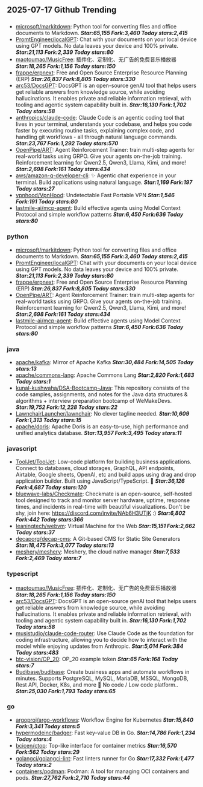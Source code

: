 ## 2025-07-17 Github Trending

### 
* [microsoft/markitdown](https://github.com/microsoft/markitdown): Python tool for converting files and office documents to Markdown. ***Star:65,155 Fork:3,460 Today stars:2,415***
* [PromtEngineer/localGPT](https://github.com/PromtEngineer/localGPT): Chat with your documents on your local device using GPT models. No data leaves your device and 100% private. ***Star:21,113 Fork:2,339 Today stars:80***
* [maotoumao/MusicFree](https://github.com/maotoumao/MusicFree): 插件化、定制化、无广告的免费音乐播放器 ***Star:18,265 Fork:1,156 Today stars:150***
* [frappe/erpnext](https://github.com/frappe/erpnext): Free and Open Source Enterprise Resource Planning (ERP) ***Star:26,837 Fork:8,805 Today stars:330***
* [arc53/DocsGPT](https://github.com/arc53/DocsGPT): DocsGPT is an open-source genAI tool that helps users get reliable answers from knowledge source, while avoiding hallucinations. It enables private and reliable information retrieval, with tooling and agentic system capability built in. ***Star:16,130 Fork:1,702 Today stars:58***
* [anthropics/claude-code](https://github.com/anthropics/claude-code): Claude Code is an agentic coding tool that lives in your terminal, understands your codebase, and helps you code faster by executing routine tasks, explaining complex code, and handling git workflows - all through natural language commands. ***Star:23,767 Fork:1,292 Today stars:570***
* [OpenPipe/ART](https://github.com/OpenPipe/ART): Agent Reinforcement Trainer: train multi-step agents for real-world tasks using GRPO. Give your agents on-the-job training. Reinforcement learning for Qwen2.5, Qwen3, Llama, Kimi, and more! ***Star:2,698 Fork:161 Today stars:434***
* [aws/amazon-q-developer-cli](https://github.com/aws/amazon-q-developer-cli): ✨ Agentic chat experience in your terminal. Build applications using natural language. ***Star:1,169 Fork:197 Today stars:27***
* [vpnhood/VpnHood](https://github.com/vpnhood/VpnHood): Undetectable Fast Portable VPN ***Star:1,546 Fork:191 Today stars:80***
* [lastmile-ai/mcp-agent](https://github.com/lastmile-ai/mcp-agent): Build effective agents using Model Context Protocol and simple workflow patterns ***Star:6,450 Fork:636 Today stars:80***

### python
* [microsoft/markitdown](https://github.com/microsoft/markitdown): Python tool for converting files and office documents to Markdown. ***Star:65,155 Fork:3,460 Today stars:2,415***
* [PromtEngineer/localGPT](https://github.com/PromtEngineer/localGPT): Chat with your documents on your local device using GPT models. No data leaves your device and 100% private. ***Star:21,113 Fork:2,339 Today stars:80***
* [frappe/erpnext](https://github.com/frappe/erpnext): Free and Open Source Enterprise Resource Planning (ERP) ***Star:26,837 Fork:8,805 Today stars:330***
* [OpenPipe/ART](https://github.com/OpenPipe/ART): Agent Reinforcement Trainer: train multi-step agents for real-world tasks using GRPO. Give your agents on-the-job training. Reinforcement learning for Qwen2.5, Qwen3, Llama, Kimi, and more! ***Star:2,698 Fork:161 Today stars:434***
* [lastmile-ai/mcp-agent](https://github.com/lastmile-ai/mcp-agent): Build effective agents using Model Context Protocol and simple workflow patterns ***Star:6,450 Fork:636 Today stars:80***

### java
* [apache/kafka](https://github.com/apache/kafka): Mirror of Apache Kafka ***Star:30,484 Fork:14,505 Today stars:13***
* [apache/commons-lang](https://github.com/apache/commons-lang): Apache Commons Lang ***Star:2,820 Fork:1,683 Today stars:1***
* [kunal-kushwaha/DSA-Bootcamp-Java](https://github.com/kunal-kushwaha/DSA-Bootcamp-Java): This repository consists of the code samples, assignments, and notes for the Java data structures & algorithms + interview preparation bootcamp of WeMakeDevs. ***Star:19,752 Fork:12,228 Today stars:22***
* [LawnchairLauncher/lawnchair](https://github.com/LawnchairLauncher/lawnchair): No clever tagline needed. ***Star:10,609 Fork:1,313 Today stars:15***
* [apache/doris](https://github.com/apache/doris): Apache Doris is an easy-to-use, high performance and unified analytics database. ***Star:13,957 Fork:3,495 Today stars:11***

### javascript
* [ToolJet/ToolJet](https://github.com/ToolJet/ToolJet): Low-code platform for building business applications. Connect to databases, cloud storages, GraphQL, API endpoints, Airtable, Google sheets, OpenAI, etc and build apps using drag and drop application builder. Built using JavaScript/TypeScript. 🚀 ***Star:36,126 Fork:4,687 Today stars:120***
* [bluewave-labs/Checkmate](https://github.com/bluewave-labs/Checkmate): Checkmate is an open-source, self-hosted tool designed to track and monitor server hardware, uptime, response times, and incidents in real-time with beautiful visualizations. Don't be shy, join here: https://discord.com/invite/NAb6H3UTjK :) ***Star:6,802 Fork:442 Today stars:366***
* [leaningtech/webvm](https://github.com/leaningtech/webvm): Virtual Machine for the Web ***Star:15,151 Fork:2,662 Today stars:37***
* [decaporg/decap-cms](https://github.com/decaporg/decap-cms): A Git-based CMS for Static Site Generators ***Star:18,475 Fork:3,077 Today stars:13***
* [meshery/meshery](https://github.com/meshery/meshery): Meshery, the cloud native manager ***Star:7,533 Fork:2,469 Today stars:7***

### typescript
* [maotoumao/MusicFree](https://github.com/maotoumao/MusicFree): 插件化、定制化、无广告的免费音乐播放器 ***Star:18,265 Fork:1,156 Today stars:150***
* [arc53/DocsGPT](https://github.com/arc53/DocsGPT): DocsGPT is an open-source genAI tool that helps users get reliable answers from knowledge source, while avoiding hallucinations. It enables private and reliable information retrieval, with tooling and agentic system capability built in. ***Star:16,130 Fork:1,702 Today stars:58***
* [musistudio/claude-code-router](https://github.com/musistudio/claude-code-router): Use Claude Code as the foundation for coding infrastructure, allowing you to decide how to interact with the model while enjoying updates from Anthropic. ***Star:5,014 Fork:384 Today stars:483***
* [btc-vision/OP_20](https://github.com/btc-vision/OP_20): OP_20 example token ***Star:65 Fork:168 Today stars:7***
* [Budibase/budibase](https://github.com/Budibase/budibase): Create business apps and automate workflows in minutes. Supports PostgreSQL, MySQL, MariaDB, MSSQL, MongoDB, Rest API, Docker, K8s, and more 🚀 No code / Low code platform.. ***Star:25,030 Fork:1,793 Today stars:65***

### go
* [argoproj/argo-workflows](https://github.com/argoproj/argo-workflows): Workflow Engine for Kubernetes ***Star:15,840 Fork:3,341 Today stars:5***
* [hypermodeinc/badger](https://github.com/hypermodeinc/badger): Fast key-value DB in Go. ***Star:14,786 Fork:1,234 Today stars:4***
* [bcicen/ctop](https://github.com/bcicen/ctop): Top-like interface for container metrics ***Star:16,570 Fork:562 Today stars:29***
* [golangci/golangci-lint](https://github.com/golangci/golangci-lint): Fast linters runner for Go ***Star:17,332 Fork:1,477 Today stars:2***
* [containers/podman](https://github.com/containers/podman): Podman: A tool for managing OCI containers and pods. ***Star:27,762 Fork:2,710 Today stars:44***

